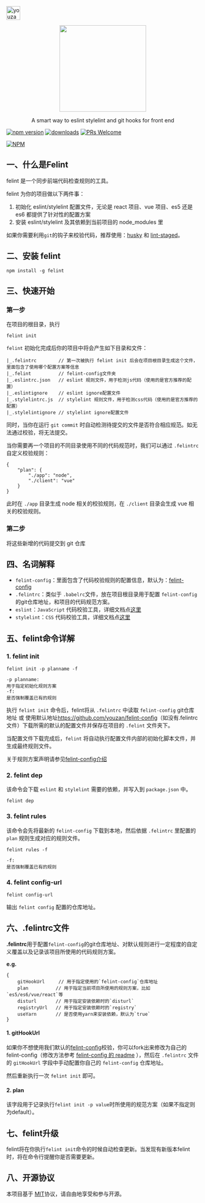 <p>
<a href="https://github.com/youzan" target="_blank"><img width="36px" src="https://img.yzcdn.cn/public_files/2017/02/09/e84aa8cbbf7852688c86218c1f3bbf17.png" alt="youzan"></a>
</p>
<p align="center">
    <a href="http://youzan.github.io/felint/" target="_blank">
        <img width="226px" src="https://img.yzcdn.cn/public_files/2017/02/09/232aae6e44455f5d068b9f74b9394f64.png">
    </a>
</p>
<p align="center">A smart way to eslint stylelint and git hooks for front end</p>


[![npm version](https://img.shields.io/npm/v/felint.svg?style=flat)](https://www.npmjs.com/package/felint) [![downloads](https://img.shields.io/npm/dt/felint.svg)](https://www.npmjs.com/package/felint) [![PRs Welcome](https://img.shields.io/badge/PRs-welcome-brightgreen.svg)](CONTRIBUTING.md)

[![NPM](https://nodei.co/npm/felint.png?downloads=true&downloadRank=true)](https://nodei.co/npm/felint/)

## 一、什么是Felint
felint 是一个同步前端代码检查规则的工具。

felint 为你的项目做以下两件事：

1. 初始化 eslint/stylelint 配置文件，无论是 react 项目、vue 项目、es5 还是 es6 都提供了针对性的配置方案
1. 安装 eslint/stylelint 及其依赖到当前项目的 node_modules 里

如果你需要利用`git`的钩子来校验代码，推荐使用：[husky](https://github.com/typicode/husky) 和 [lint-staged](https://github.com/okonet/lint-staged)。

## 二、安装 felint

```
npm install -g felint
```

## 三、快速开始

### 第一步

在项目的根目录，执行

```
felint init
```

`felint` 初始化完成后你的项目中将会产生如下目录和文件：

```
|_.felintrc        // 第一次被执行 felint init 后会在项目根目录生成这个文件，里面包含了使用哪个配置方案等信息
|_.felint          // felint-config文件夹
|_.eslintrc.json   // eslint 规则文件，用于检测js代码（使用的是官方推荐的配置）
|_.eslintignore    // eslint ignore配置文件
|_.stylelintrc.js  // stylelint 规则文件，用于检测css代码（使用的是官方推荐的配置）
|_.stylelintignore // stylelint ignore配置文件
```

同时，当你在运行 `git commit` 时自动检测待提交的文件是否符合相应规范。如无法通过校验，将无法提交。

当你需要再一个项目的不同目录使用不同的代码规范时，我们可以通过 `.felintrc` 自定义校验规则：

```
{
    "plan": {
        "./app": "node",
        "./client": "vue"
    }
}
```

此时在 `./app` 目录生成 node 相关的校验规则，在 `./client` 目录会生成 vue 相关的校验规则。

### 第二步
将这些新增的代码提交到 git 仓库

## 四、名词解释

- `felint-config`：里面包含了代码校验规则的配置信息，默认为：[felint-config](https://github.com/youzan/felint-config)
- `.felintrc`：类似于 `.babelrc`文件，放在项目根目录用于配置 `felint-config` 的git仓库地址，和项目的代码规范方案。
- `eslint`：`JavaScript` 代码校验工具，详细文档点[这里](https://eslint.org/)
- `stylelint`：`CSS` 代码校验工具，详细文档点[这里](https://github.com/stylelint/stylelint)

## 五、felint命令详解

### 1. felint init

```
felint init -p planname -f

-p planname:
用于指定初始化规则方案
-f:
是否强制覆盖已有的规则
```

执行 `felint init` 命令后，felint将从 `.felintrc` 中读取 `felint-config` git仓库地址 或 使用默认地址<https://github.com/youzan/felint-config>（如没有.felintrc文件）下载所需的默认的配置文件并保存在项目的 `.felint` 文件夹下。

当配置文件下载完成后，`felint` 将自动执行配置文件内部的初始化脚本文件，并生成最终规则文件。

关于规则方案声明请参见[felint-config介绍](https://github.com/youzan/felint-config)

### 2. felint dep

该命令会下载 `eslint` 和 `stylelint` 需要的依赖，并写入到 `package.json` 中。

```
felint dep
```

### 3. felint rules

该命令会先将最新的 `felint-config` 下载到本地，然后依据 `.felintrc` 里配置的 `plan` 规则生成对应的规则文件。

```
felint rules -f

-f:
是否强制覆盖已有的规则
```

### 4. felint config-url

```
felint config-url
```

输出 `felint config` 配置的仓库地址。

## 六、<a name="felintrc"></a>.felintrc文件

**.felintrc**用于配置`felint-config`的git仓库地址、对默认规则进行一定程度的自定义覆盖以及记录该项目所使用的代码规则方案。

**e.g.**

```
{
    gitHookUrl     // 用于指定使用的`felint-config`仓库地址
    plan          // 用于指定当前项目所使用的规则方案，比如`es5/es6/vue/react`等
    disturl       // 用于指定安装依赖时的`disturl`
    registryUrl   // 用于指定安装依赖时的`registry`
    useYarn       // 是否使用yarn来安装依赖，默认为`true`
}
```
#### 1. <a name="gitHookUrl"></a>gitHookUrl

如果你不想使用我们默认的[felint-config](https://github.com/youzan/felint-config)校验，你可以fork出来修改为自己的felint-config（修改方法参考 [felint-config 的 readme](https://github.com/youzan/felint-config/blob/master/README.md) ），然后在 `.felintrc` 文件的 `gitHookUrl` 字段中手动配置你自己的 `felint-config` 仓库地址。

然后重新执行一次 `felint init` 即可。

#### 2. plan

该字段用于记录执行`felint init -p value`时所使用的规范方案（如果不指定则为default）。

## 七、felint升级

felint将在你执行`felint init`命令的时候自动检查更新。当发现有新版本felint时，将在命令行提醒你是否需要更新。

## 八、开源协议
本项目基于 [MIT](https://zh.wikipedia.org/wiki/MIT%E8%A8%B1%E5%8F%AF%E8%AD%89)协议，请自由地享受和参与开源。
